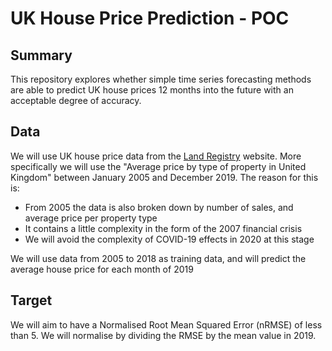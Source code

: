 # UK House Price Prediction - POC

## Summary

This repository explores whether simple time series forecasting methods are able
to predict UK house prices 12 months into the future with an acceptable degree of
accuracy.

## Data

We will use UK house price data from the [Land Registry][#landregistry] website.
More specifically we will use the "Average price by type of property in United
Kingdom" between January 2005 and December 2019. The reason for this is:

- From 2005 the data is also broken down by number of sales, and average price per property type
- It contains a little complexity in the form of the 2007 financial crisis
- We will avoid the complexity of COVID-19 effects in 2020 at this stage

[#landregistry]: https://landregistry.data.gov.uk/app/ukhpi/browse?from=2000-01-01&location=http%3A%2F%2Flandregistry.data.gov.uk%2Fid%2Fregion%2Funited-kingdom&to=2020-08-01

We will use data from 2005 to 2018 as training data, and will predict the average
house price for each month of 2019

## Target

We will aim to have a Normalised Root Mean Squared Error (nRMSE) of less than 5.
We will normalise by dividing the RMSE by the mean value in 2019.